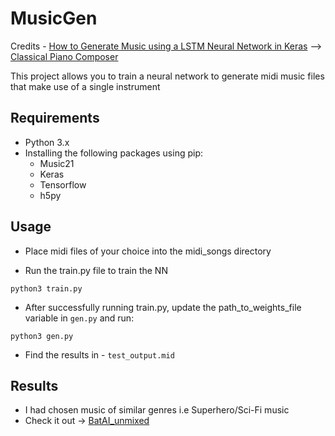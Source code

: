 # MusicGen
Credits - [How to Generate Music using a LSTM Neural Network in Keras](https://towardsdatascience.com/how-to-generate-music-using-a-lstm-neural-network-in-keras-68786834d4c5) --> [Classical Piano Composer](https://github.com/Skuldur/Classical-Piano-Composer)

This project allows you to train a neural network to generate midi music files that make use of a single instrument

## Requirements
* Python 3.x
* Installing the following packages using pip:
	* Music21
	* Keras
	* Tensorflow
	* h5py
  
## Usage
* Place midi files of your choice into the midi_songs directory

* Run the train.py file to train the NN

```
python3 train.py
```

* After successfully running train.py, update the path_to_weights_file variable in `gen.py` and run:

```
python3 gen.py
```

* Find the results in - `test_output.mid`

## Results
* I had chosen music of similar genres i.e Superhero/Sci-Fi music
* Check it out -> [BatAI_unmixed](https://soundcloud.com/gopal-nambiar/batai_unmixed?in=gopal-nambiar/sets/the-bat)
